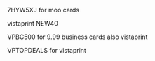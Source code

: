 7HYW5XJ
for moo cards

vistaprint
NEW40

VPBC500 for 9.99 business cards
also vistaprint

VPTOPDEALS
for vistaprint
